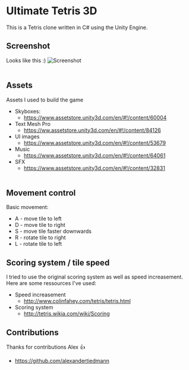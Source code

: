 # Ultimate Tetris 3D
This is a Tetris clone written in C# using the Unity Engine. 

## Screenshot
Looks like this :)
![Screenshot](https://i.imgur.com/0Phi5NU.png)
 <br /><br />

## Assets
Assets I used to build the game

* Skyboxes:
	* https://www.assetstore.unity3d.com/en/#!/content/60004
* Text Mesh Pro
	* https://ww.assetstore.unity3d.com/en/#!/content/84126
* UI images
	* https://www.assetstore.unity3d.com/en/#!/content/53679
* Music 
	* https://www.assetstore.unity3d.com/en/#!/content/64061
* SFX 
	* https://www.assetstore.unity3d.com/en/#!/content/32831
<br /><br />

## Movement control
Basic movement: <br>

* A - move tile to left
* D - move tile to right
* S - move tile faster downwards
* R - rotate tile to right
* L - rotate tile to left

## Scoring system / tile speed
I tried to use the original scoring system as well as speed increasement. Here are some ressources I've used: <br>
 
* Speed increasement
	* http://www.colinfahey.com/tetris/tetris.html
* Scoring system
	* http://tetris.wikia.com/wiki/Scoring 

## Contributions
Thanks for contributions Alex :+1:<br>

* https://github.com/alexandertiedmann